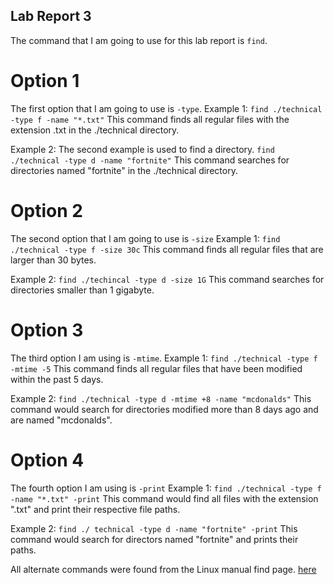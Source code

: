 ## Lab Report 3
The command that I am going to use for this lab report is `find`. 

# Option 1
The first option that I am going to use is `-type`.
Example 1:
`find ./technical -type f -name "*.txt"`
This command finds all regular files with the extension .txt in the ./technical directory.

Example 2:
The second example is used to find a directory. 
`find ./technical -type d -name "fortnite"`
This command searches for directories named "fortnite" in the ./technical directory.

# Option 2
The second option that I am going to use is `-size`
Example 1:
`find ./technical -type f -size 30c`
This command finds all regular files that are larger than 30 bytes. 

Example 2:
`find ./techincal -type d -size 1G`
This command searches for directories smaller than 1 gigabyte.

# Option 3
The third option I am using is `-mtime`.
Example 1:
`find ./technical -type f -mtime -5`
This command finds all regular files that have been modified within the past 5 days.

Example 2:
`find ./technical -type d -mtime +8 -name "mcdonalds"`
This command would search for directories modified more than 8 days ago and are named "mcdonalds".

# Option 4
The fourth option I am using is `-print`
Example 1:
`find ./technical -type f -name "*.txt" -print`
This command would find all files with the extension ".txt" and print their respective file paths.

Example 2:
`find ./ technical -type d -name "fortnite" -print`
This command would search for directors named "fortnite" and prints their paths.

All alternate commands were found from the Linux manual find page. [here](https://man7.org/linux/man-pages/man1/find.1.html)
